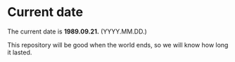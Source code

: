 # Current date

The current date is **1989.09.21.** (YYYY.MM.DD.)

This repository will be good when the world ends, so we will know how long it lasted.